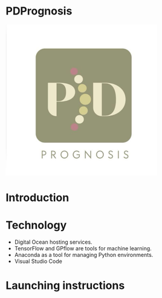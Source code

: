 # PDPrognosis
<img src="/PDPrognosis.jpeg" width='400'>
<h1>Introduction</h1> 
<h1>Technology</h1> 
<ul>
<li>Digital Ocean hosting services.</li>
<li>TensorFlow and GPflow are tools for machine learning. </li>
<li>Anaconda as a tool for managing Python environments.</li>
<li>Visual Studio Code</li>
</ul>
<h1>Launching instructions</h1> 
